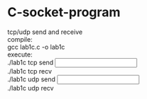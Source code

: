 # C-socket-program
  tcp/udp send and receive  
compile:  
  gcc lab1c.c -o lab1c  
execute:  
   ./lab1c tcp send <ip> <port> <input filename>  
  ./lab1c tcp recv <ip> <port> <output filename>  
  ./lab1c udp send <ip> <port> <input filename>  
  ./lab1c udp recv <ip> <port> <output filename>  
